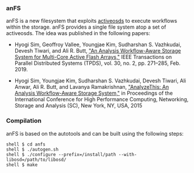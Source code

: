 ### anFS

anFS is a new filesystem that exploits [activeosds](https://github.com/sandrain/activeosd)
to execute workflows within the storage. anFS provides a single file system
atop a set of activeosds. The idea was published in the following papers:

* Hyogi Sim, Geoffroy Vallee, Youngjae Kim, Sudharshan S. Vazhkudai, Devesh
Tiwari, and Ali R. Butt, ["An Analysis Workflow-Aware Storage System for
Multi-Core Active Flash Arrays,"](https://doi.org/10.1109/TPDS.2018.2865471) IEEE Transactions on Parallel Distributed
Systems (TPDS), vol. 30, no. 2, pp. 271–285, Feb. 2019.

* Hyogi Sim, Youngjae Kim, Sudharshan S. Vazhkudai, Devesh Tiwari, Ali Anwar,
Ali R. Butt, and Lavanya Ramakrishnan, ["AnalyzeThis: An Analysis Workflow-Aware
Storage System,"](https://doi.org/10.1145/2807591.2807622) in Proceedings of the International Conference for High
Performance Computing, Networking, Storage and Analysis (SC), New York, NY,
USA, 2015

### Compilation

anFS is based on the autotools and can be built using the following steps:

```
shell $ cd anfs
shell $ ./autogen.sh
shell $ ./configure --prefix=/install/path --with-libosd=/path/to/libosd/
shell $ make
```

